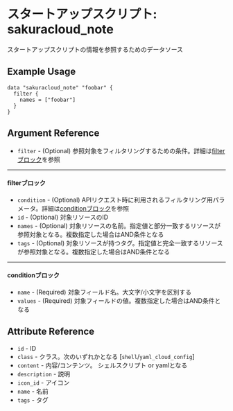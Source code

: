 # スタートアップスクリプト: sakuracloud_note

スタートアップスクリプトの情報を参照するためのデータソース

## Example Usage

```hcl
data "sakuracloud_note" "foobar" {
  filter {
    names = ["foobar"]
  }
}
```

## Argument Reference

* `filter` - (Optional) 参照対象をフィルタリングするための条件。詳細は[filterブロック](#filter)を参照 

---

#### filterブロック

* `condition` - (Optional) APIリクエスト時に利用されるフィルタリング用パラメータ。詳細は[conditionブロック](#condition)を参照  
* `id` - (Optional) 対象リソースのID 
* `names` - (Optional) 対象リソースの名前。指定値と部分一致するリソースが参照対象となる。複数指定した場合はAND条件となる  
* `tags` - (Optional) 対象リソースが持つタグ。指定値と完全一致するリソースが参照対象となる。複数指定した場合はAND条件となる

---

#### conditionブロック

* `name` - (Required) 対象フィールド名。大文字/小文字を区別する  
* `values` - (Required) 対象フィールドの値。複数指定した場合はAND条件となる


## Attribute Reference

* `id` - ID
* `class` - クラス。次のいずれかとなる [`shell`/`yaml_cloud_config`]
* `content` - 内容/コンテンツ。 シェルスクリプト or yamlとなる
* `description` - 説明
* `icon_id` - アイコン
* `name` - 名前
* `tags` - タグ



